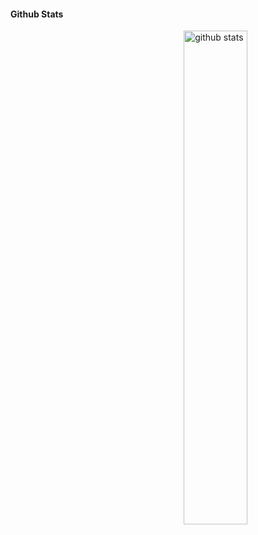 #### Github Stats
<img src="https://github-readme-stats.vercel.app/api?Rafterminador={username}&show_icons=true&theme=gotham" alt="github stats" width="45%" align="right"/>
